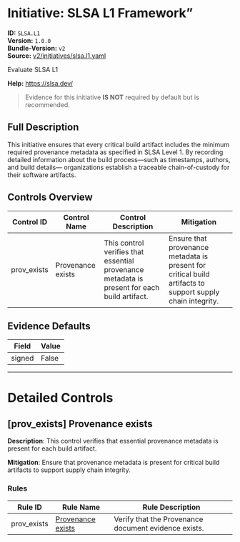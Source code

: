 # Initiative: SLSA L1 Framework”

**ID:** `SLSA.L1`  
**Version:** `1.0.0`  
**Bundle-Version:** `v2`  
**Source:** [v2/initiatives/slsa.l1.yaml](https://github.com/scribe-public/sample-policies/v2/initiatives/slsa.l1.yaml)  

Evaluate SLSA L1

**Help:** https://slsa.dev/  
> Evidence for this initiative **IS NOT** required by default but is recommended.

## **Full Description**

This initiative ensures that every critical build artifact includes the minimum required provenance metadata as specified in SLSA Level 1. By recording detailed information about the build process—such as timestamps, authors, and build details— organizations establish a traceable chain-of-custody for their software artifacts.

## Controls Overview

| Control ID | Control Name | Control Description | Mitigation |
|------------|--------------|---------------------|------------|
| prov_exists | Provenance exists | This control verifies that essential provenance metadata is present for each build artifact. | Ensure that provenance metadata is present for critical build artifacts to support supply chain integrity. |

## Evidence Defaults

| Field | Value |
|-------|-------|
| signed | False |

---

# Detailed Controls

## [prov_exists] Provenance exists
**Description**: This control verifies that essential provenance metadata is present for each build artifact.

**Mitigation**: Ensure that provenance metadata is present for critical build artifacts to support supply chain integrity.

### Rules

| Rule ID | Rule Name | Rule Description |
|---------|-----------|------------------|
| prov_exists | [Provenance exists](../rules/slsa/l1-provenance-exists.md) | Verify that the Provenance document evidence exists. |
